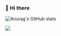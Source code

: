 
### 👋 Hi there


![Anurag's GitHub stats](https://github-readme-stats.vercel.app/api?username=Cllaude99&show_icons=true&theme=react)

<img src="https://img.shields.io/badge/Python-3776AB?style=for-the-badge&logo=Python&logoColor=white">
